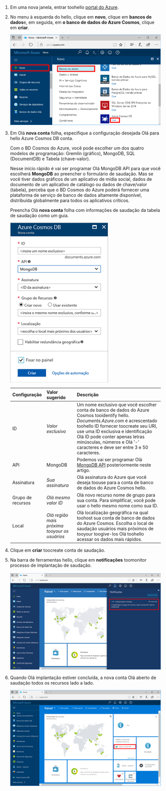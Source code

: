 1. Em uma nova janela, entrar toohello [portal do Azure](https://portal.azure.com/).
2. No menu à esquerda do hello, clique em **novo**, clique em **bancos de dados**e, em seguida, em **o banco de dados do Azure Cosmos**, clique em **criar**.
   
   ![Captura de tela de saudação portal do Azure, realce mais serviços e o banco de dados do Azure Cosmos](./media/cosmos-db-create-dbaccount-mongodb/create-nosql-db-databases-json-tutorial-1.png)

3. Em Olá **nova conta** folha, especifique a configuração desejada Olá para hello Azure Cosmos DB conta. 

    Com o BD Cosmos do Azure, você pode escolher um dos quatro modelos de programação: Gremlin (gráfico), MongoDB, SQL (DocumentDB) e Tabela (chave-valor). 
       
    Nesse início rápido é vai ser programar Olá MongoDB API para que você escolherá **MongoDB** ao preencher o formulário de saudação. Mas se você tiver dados gráficos de um aplicativo de mídia social, dados de documento de um aplicativo de catálogo ou dados de chave/valor (tabela), perceba que o BD Cosmos do Azure poderá fornecer uma plataforma de serviço de banco de dados altamente disponível, distribuída globalmente para todos os aplicativos críticos.

    Preencha Olá **nova conta** folha com informações de saudação da tabela de saudação como um guia.
 
    ![Captura de tela da folha do novo banco de dados do Azure Cosmos Olá](./media/cosmos-db-create-dbaccount-mongodb/create-nosql-db-databases-json-tutorial-2.png)
   
    Configuração|Valor sugerido|Descrição
    ---|---|---
    ID|*Valor exclusivo*|Um nome exclusivo que você escolher conta de banco de dados do Azure Cosmos tooidentify hello. *Documents.Azure.com* é acrescentado toohello ID fornecer toocreate seu URI, use uma ID exclusiva e identificação Olá ID pode conter apenas letras minúsculas, números e Olá '-' caracteres e deve ser entre 3 e 50 caracteres.
    API|MongoDB|Podemos vai ser programar Olá [MongoDB API](../articles/documentdb/documentdb-protocol-mongodb.md) posteriormente neste artigo.|
    Assinatura|*Sua assinatura*|Olá assinatura do Azure que você deseja toouse para a conta de banco de dados do Azure Cosmos hello. 
    Grupo de recursos|*Olá mesmo valor ID*|Olá novo recurso nome de grupo para sua conta. Para simplificar, você pode usar o hello mesmo nome como sua ID. 
    Local|*Olá região mais próxima tooyour os usuários*|Olá localização geográfica na qual toohost sua conta de banco de dados do Azure Cosmos. Escolha o local de saudação usuários mais próximos de tooyour toogive-los Olá toohello acessar os dados mais rápidos.

4. Clique em **criar** toocreate conta de saudação.
5. Na barra de ferramentas hello, clique em **notificações** toomonitor processo de implantação de saudação.

    ![Notificação de implantação iniciada](./media/cosmos-db-create-dbaccount-mongodb/azure-documentdb-nosql-notification.png)

6.  Quando Olá implantação estiver concluída, a nova conta Olá aberto de saudação todos os recursos lado a lado. 

    ![Conta do DocumentDB em Olá que todos os recursos de bloco](./media/cosmos-db-create-dbaccount-mongodb/azure-documentdb-all-resources.png)
